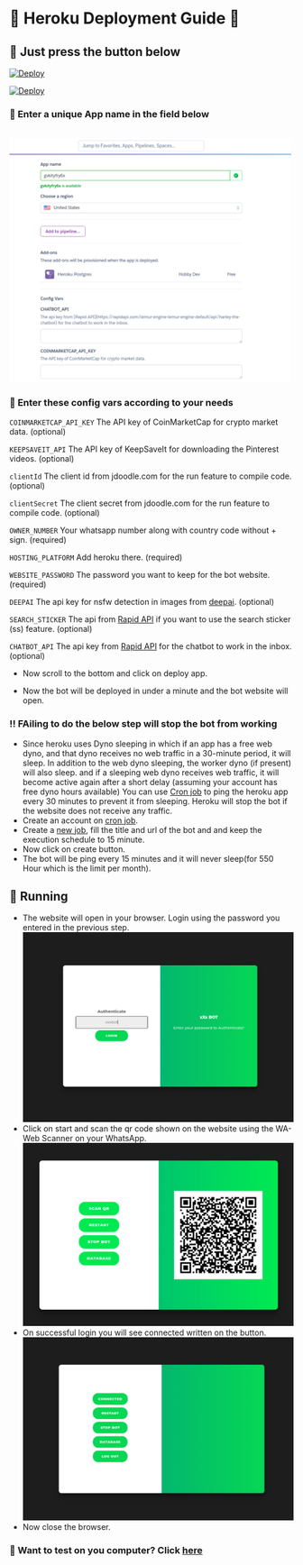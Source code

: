 # 🤖️ Heroku Deployment Guide 🤖️

## 🎅 Just press the button below

[![Deploy](https://www.herokucdn.com/deploy/button.svg)](https://heroku.com/deploy?template=https://github.com/akm-akm/xxx-whatsapp-bot/tree/master)

<a href="https://heroku.com/deploy?template=https://github.com/akm-akm/xxx-whatsapp-bot/tree/master">
  <img src="https://www.herokucdn.com/deploy/button.svg" alt="Deploy" target="">
</a>

### 📝 Enter a unique App name in the field below

 <br/><img width = "500px"  src='images/deployapp.png'></img>

### 🔑 Enter these config vars according to your needs

`COINMARKETCAP_API_KEY` The API key of CoinMarketCap for crypto market data. (optional)

`KEEPSAVEIT_API` The API key of KeepSaveIt for downloading the Pinterest videos. (optional)

`clientId` The client id from jdoodle.com for the run feature to compile code. (optional)

`clientSecret` The client secret from jdoodle.com for the run feature to compile code. (optional)

`OWNER_NUMBER` Your whatsapp number along with country code without + sign. (required)

`HOSTING_PLATFORM` Add heroku there. (required)

`WEBSITE_PASSWORD` The password you want to keep for the bot website. (required)

`DEEPAI` The api key for nsfw detection in images from [deepai](https://deepai.org/machine-learning-model/nsfw-detector). (optional)

`SEARCH_STICKER` The api from [Rapid API](https://rapidapi.com/microsoft-azure-org-microsoft-cognitive-services/api/bing-image-search1/) if you want to use the search sticker (ss) feature. (optional)

`CHATBOT_API` The api key from [Rapid API](https://rapidapi.com/lemur-engine-lemur-engine-default/api/harley-the-chatbot) for the chatbot to work in the inbox. (optional)

- Now scroll to the bottom and click on deploy app.

- Now the bot will be deployed in under a minute and the bot website will open.

### ‼️ FAiling to do the below step will stop the bot from working

- Since heroku uses Dyno sleeping in which if an app has a free web dyno, and that dyno receives no web traffic in a 30-minute period, it will sleep. In addition to the web dyno sleeping, the worker dyno (if present) will also sleep. and if a sleeping web dyno receives web traffic, it will become active again after a short delay (assuming your account has free dyno hours available) You can use [Cron job](https://console.cron-job.org) to ping the heroku app every 30 minutes to prevent it from sleeping. Heroku will stop the bot if the website does not receive any traffic.
- Create an account on [cron job](https://console.cron-job.org/signup).
- Create a [new job](https://console.cron-job.org/jobs/create), fill the title and url of the bot and and keep the execution schedule to 15 minute.
- Now click on create button.
- The bot will be ping every 15 minutes and it will never sleep(for 550 Hour which is the limit per month).

## 🤖 Running

- The website will open in your browser. Login using the password you entered in the previous step.
 <br/><img  width = "500px" src='images/sitelogin.png'></img>
- Click on start and scan the qr code shown on the website using the WA-Web Scanner on your WhatsApp.
 <br/><img  width = "500px" src='images/scanit.png'></img>
- On successful login you will see connected written on the button.
 <br/><img width = "500px"  src='images/connected.png'></img>
- Now close the browser.

### 🔗 Want to test on you computer? Click [here](self-hosting.md)